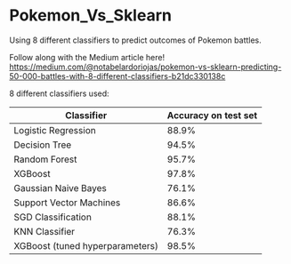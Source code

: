 # Pokemon_Vs_Sklearn
Using 8 different classifiers to predict outcomes of Pokemon battles.

Follow along with the Medium article here!
https://medium.com/@notabelardoriojas/pokemon-vs-sklearn-predicting-50-000-battles-with-8-different-classifiers-b21dc330138c

8 different classifiers used:

| Classifier                      | Accuracy on test set |
|---------------------------------|----------------------|
| Logistic Regression             | 88.9%                |
| Decision Tree                   | 94.5%                |
| Random Forest                   | 95.7%                |
| XGBoost                         | 97.8%                |
| Gaussian Naive Bayes            | 76.1%                |
| Support Vector Machines         | 86.6%                |
| SGD Classification              | 88.1%                |
| KNN Classifier                  | 76.3%                |
| XGBoost (tuned hyperparameters) | 98.5%                |

